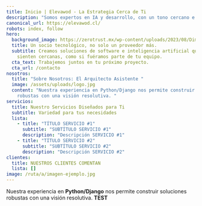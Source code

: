 ```yaml
---
title: Inicio | Elevawod - La Estrategia Cerca de Ti
description: "Somos expertos en IA y desarrollo, con un tono cercano e innovador. "
canonical_url: https://elevawod.cl/
robots: index, follow
hero:
  background_image: https://zerotrust.mx/wp-content/uploads/2023/08/Dimensiones-personalizadas-1000x600-px.jpg
  title: Un socio tecnológico, no solo un proveedor más.
  subtitle: Creamos soluciones de software e inteligencia artificial que se
    sienten cercanas, como si fuéramos parte de tu equipo.
  cta_text: Trabajemos juntos en tu próximo proyecto.
  cta_url: /contacto
nosotros:
  title: "Sobre Nosotros: El Arquitecto Asistente "
  image: /assets/uploads/logo.jpg
  content: "Nuestra experiencia en Python/Django nos permite construir soluciones
    robustas con una visión resolutiva. "
servicios:
  title: Nuestro Servicios Diseñados para Ti
  subtitle: Variedad para tus necesidades
  lista:
    - title: "TÍTULO SERVICIO #1"
      subtitle: "SUBTÍTULO SERVICIO #1"
      description: "Descripción SERVICIO #1"
    - title: "TÍTULO SERVICIO #2"
      subtitle: "SUBTÍTULO SERVICIO #2"
      description: "Descripción SERVICIO #2"
clientes:
  title: NUESTROS CLIENTES COMENTAN
  lista: []
image: /ruta/a/imagen-ejemplo.jpg
---
```

Nuestra experiencia en **Python/Django** nos permite construir soluciones robustas con una visión resolutiva. **TEST**
